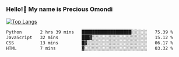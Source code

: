 ### Hello!👋 My name is Precious Omondi 

[![Top Langs](https://github-readme-stats.vercel.app/api/top-langs/?username=Presho99&langs_count=8&theme=dark)](https://github.com/Presho99/github-readme-stats)



<!--START_SECTION:waka-->

```txt
Python       2 hrs 39 mins   ███████████████████░░░░░░   75.39 %
JavaScript   32 mins         ███▓░░░░░░░░░░░░░░░░░░░░░   15.12 %
CSS          13 mins         █▓░░░░░░░░░░░░░░░░░░░░░░░   06.17 %
HTML         7 mins          ▓░░░░░░░░░░░░░░░░░░░░░░░░   03.32 %
```

<!--END_SECTION:waka-->

